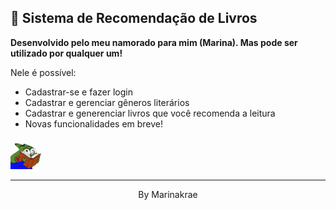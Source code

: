 ## 🥰 Sistema de Recomendação de Livros

**Desenvolvido pelo meu namorado para mim (Marina). Mas pode ser utilizado por qualquer um!**

Nele é possível:

- Cadastrar-se e fazer login
- Cadastrar e gerenciar gêneros literários
- Cadastrar e generenciar livros que você recomenda a leitura
- Novas funcionalidades em breve!

<img src="https://github.com/Marinakrae/imagens_sites/blob/a9e68c155808b1656819d02a50a3a3a3be27525f/pepega-reading.gif" height="50">

---

<p align="center">
  By Marinakrae
</p>
